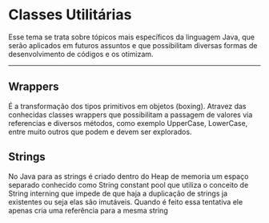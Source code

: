 # Classes Utilitárias 
Esse tema se trata sobre tópicos mais específicos da linguagem Java, que serão aplicados em futuros assuntos e que possibilitam diversas formas de desenvolvimento de códigos e os otimizam. 

---
 ## Wrappers 

É a transformação dos tipos primitivos em objetos (boxing). Atravez das conhecidas classes wrappers que possibilitam a passagem de valores via referencias e diversos métodos, como exemplo UpperCase, LowerCase, entre muito outros que podem e devem ser explorados.

## Strings 

No Java para as strings é criado dentro do Heap de memoria um espaço separado conhecido como String constant pool que utiliza o conceito de String interning que impede de que haja a duplicação de strings ja existentes ou seja elas são imutáveis. Quando é  feito essa tentativa ele apenas cria uma referência para a mesma string  
